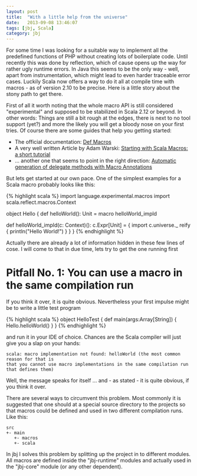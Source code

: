 ```yaml
---
layout: post
title:  "With a little help from the universe"
date:   2013-09-08 13:46:07
tags: [jbj, Scala]
category: jbj
---
```


For some time I was looking for a suitable way to implement all the predefined functions of PHP without creating lots of boilerplate code. Until recently this was done by reflection, which of cause opens up the way for rather ugly runtime errors. In Java this seems to be the only way - well, apart from instrumentation, which might lead to even harder traceable error cases. Luckily Scala now offers a way to do it all at compile time with macros - as of version 2.10 to be precise. Here is a little story about the stony path to get there.

First of all it worth noting that the whole macro API is still considered "experimental" and supposed to be stabilized in Scala 2.12 or beyond. In other words: Things are still a bit rough at the edges, there is next to no tool support (yet?) and more the likely you will get a bloody nose on your first tries. Of course there are some guides that help you getting started:

* The official documentation: [Def Macros](http://docs.scala-lang.org/overviews/macros/overview.html)
* A very well written Article by Adam Warski: [Starting with Scala Macros: a short tutorial](http://www.warski.org/blog/2012/12/starting-with-scala-macros-a-short-tutorial/#comments)
* ... another one that seems to point in the right direction: [
Automatic generation of delegate methods with Macro Annotations](http://www.warski.org/blog/2013/09/automatic-generation-of-delegate-methods-with-macro-annotations/)

But lets get started at our own pace. One of the simplest examples for a Scala macro probably looks like this:

{% highlight scala %}
import language.experimental.macros
import scala.reflect.macros.Context

object Hello {
  def helloWorld(): Unit = macro helloWorld_impld

  def helloWorld_impld(c: Context)(): c.Expr[Unit] = {
    import c.universe._
    reify {
      println("Hello World!")
    }
  }
}
{% endhighlight %}

Actually there are already a lot of information hidden in these few lines of cose. I will come to that in due time, lets try to get the one running first

# Pitfall No. 1: You can use a macro in the same compilation run

If you think it over, it is quite obvious. Nevertheless your first impulse might be to write a little test program

{% highlight scala %}
object HelloTest {
  def main(args:Array[String]) {
    Hello.helloWorld()
  }
}
{% endhighlight %}

and run it in your IDE of choice. Chances are the Scala compiler will just give you a slap on your hands:

~~~
scala: macro implementation not found: helloWorld (the most common reason for that is
that you cannot use macro implementations in the same compilation run that defines them)
~~~

Well, the message speaks for itself ... and - as stated - it is quite obvious, if you think it over.

There are several ways to circumvent this problem. Most commonly it is suggested that one should at a special source directory to the projects so that macros could be defined and used in two different compilation runs. Like this:

~~~
src
+- main
   +- macros
   +- scala
~~~

In jbj I solves this problem by splitting up the project in to different modules. All macros are defined inside the "jbj-runtime" modules and actually used in the "jbj-core" module (or any other dependent).

